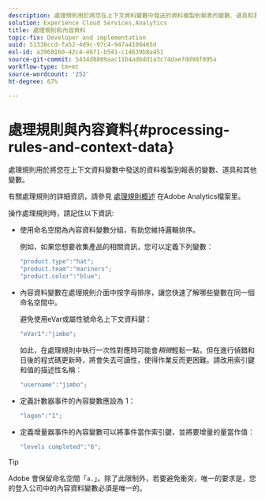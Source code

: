 ```yaml
---
description: 處理規則用於將您在上下文資料變數中發送的資料複製到報表的變數、道具和其他變數。
solution: Experience Cloud Services,Analytics
title: 處理規則和內容資料
topic-fix: Developer and implementation
uuid: 51338ccd-fa52-4d9c-97c4-947a4100465d
exl-id: a3968160-42c4-4671-b541-c14639b8a451
source-git-commit: 5434d8809aac11b4ad6dd1a3c74dae7dd98f095a
workflow-type: tm+mt
source-wordcount: '252'
ht-degree: 67%

---
```


# 處理規則與內容資料{#processing-rules-and-context-data}

處理規則用於將您在上下文資料變數中發送的資料複製到報表的變數、道具和其他變數。

有關處理規則的詳細資訊，請參見 [處理規則概述](https://experienceleague.adobe.com/docs/analytics/admin/admin-tools/processing-rules/processing-rules.html) 在Adobe Analytics檔案里。

操作處理規則時，請記住以下資訊:

* 使用命名空間為內容資料變數分組，有助您維持邏輯排序。

   例如，如果您想要收集產品的相關資訊，您可以定義下列變數：

   ```js
   "product.type":"hat";
   "product.team":"mariners";
   "product.color":"blue";
   ```

* 內容資料變數在處理規則介面中按字母排序，讓您快速了解哪些變數在同一個命名空間中。

   避免使用eVar或屬性號命名上下文資料鍵：

   ```js
   "eVar1":"jimbo";
   ```

   如此，在處理規則中執行一次性對應時可能會&#x200B;*稍微*&#x200B;輕鬆一點，但在進行偵錯和日後的程式碼更新時，將會失去可讀性，使得作業反而更困難。請改用索引鍵和值的描述性名稱：

   ```js
   "username":"jimbo";
   ```

* 定義計數器事件的內容變數應設為 1：

   ```js
   "logon":"1";
   ```

* 定義增量器事件的內容變數可以將事件當作索引鍵，並將要增量的量當作值：

   ```js
   "levels completed":"6";
   ```

>[!TIP]
>
>Adobe 會保留命名空間「`a.`」。除了此限制外，若要避免衝突，唯一的要求是，您的登入公司中的內容資料變數必須是唯一的。
